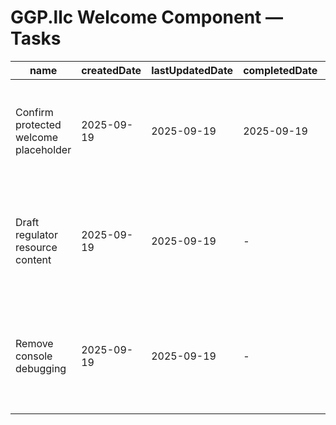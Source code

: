 # GGP.llc Welcome Component — Tasks

| name                                  | createdDate | lastUpdatedDate | completedDate | status   | description                                                                                            |
| ------------------------------------- | ----------- | --------------- | ------------- | -------- | ------------------------------------------------------------------------------------------------------ |
| Confirm protected welcome placeholder | 2025-09-19  | 2025-09-19      | 2025-09-19    | complete | Verified the component defers to authentication and renders children only for signed-in regulators.    |
| Draft regulator resource content      | 2025-09-19  | 2025-09-19      | -             | todo     | Populate the component with quick links to filings, licensing dashboards, and AI assistance docs.      |
| Remove console debugging              | 2025-09-19  | 2025-09-19      | -             | todo     | Replace `console.debug` calls with structured logging or delete once analytics instrumentation exists. |
